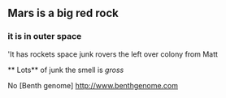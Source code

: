 ## Mars is a big red rock
### it is in outer space

'It has rockets
space junk
rovers
the left over colony from Matt


** Lots** of junk
the smell is *gross*

No [Benth genome] http://www.benthgenome.com

